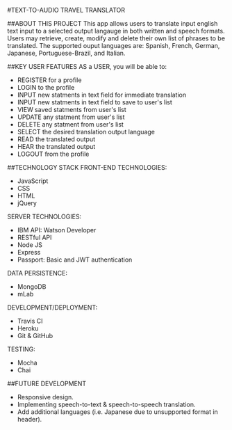 #TEXT-TO-AUDIO TRAVEL TRANSLATOR

##ABOUT THIS PROJECT
This app allows users to translate input english text input to a selected output langauge in both written and speech formats. Users may retrieve, create, modify and delete their own list of phrases to be translated. The supported ouput languages are: Spanish, French, German, Japanese, Portuguese-Brazil, and Italian.

##KEY USER FEATURES
AS a USER, you will be able to:
* REGISTER for a profile 
* LOGIN to the profile 
* INPUT new statments in text field for immediate translation 
* INPUT new statments in text field to save to user's list
* VIEW saved statments from user's list 
* UPDATE any statment from user's list 
* DELETE any statment from user's list 
* SELECT the desired translation output language
* READ the translated output
* HEAR the translated output
* LOGOUT from the profile

##TECHNOLOGY STACK
FRONT-END TECHNOLOGIES:
* JavaScript
* CSS
* HTML
* jQuery

SERVER TECHNOLOGIES:
* IBM API: Watson Developer
* RESTful API
* Node JS
* Express
* Passport: Basic and JWT authentication

DATA PERSISTENCE: 
* ​MongoDB
* mLab

DEVELOPMENT/DEPLOYMENT: 
* Travis CI
* Heroku
* Git & GitHub

TESTING: 
* Mocha
* Chai

##FUTURE DEVELOPMENT
* Responsive design.
* Implementing speech-to-text & speech-to-speech translation.
* Add additional languages (i.e. Japanese due to unsupported format in header).
